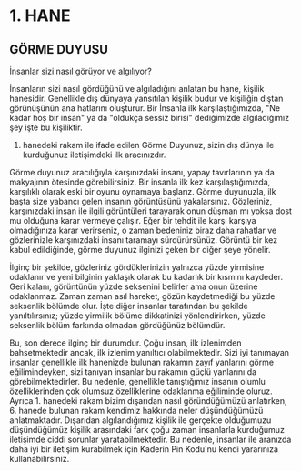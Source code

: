 # 1. HANE
## GÖRME DUYUSU

İnsanlar sizi nasıl görüyor ve algılıyor?

İnsanların sizi nasıl gördüğünü ve algıladığını anlatan bu hane, kişilik hanesidir. Genellikle dış dünyaya yansıtılan kişilik budur ve kişiliğin dıştan görünüşünün ana hatlarını oluşturur. Bir İnsanla ilk karşılaştığımızda, "Ne kadar hoş bir insan" ya da "oldukça sessiz birisi" dediğimizde algıladığımız şey işte bu kişiliktir.

1. hanedeki rakam ile ifade edilen Görme Duyunuz, sizin dış dünya ile kurduğunuz iletişimdeki ilk aracınızdır.

Görme duyunuz aracılığıyla karşınızdaki insanı, yapay tavırlarının ya da makyajının ötesinde görebilirsiniz. Bir insanla ilk kez karşılaştığımızda, karşılıklı olarak eski bir oyunu oynamaya başlarız. Görme duyunuzla, ilk başta size yabancı gelen insanın görüntüsünü yakalarsınız. Gözleriniz, karşınızdaki insan ile ilgili görüntüleri tarayarak onun düşman mı yoksa dost mu olduğuna karar vermeye çalışır. Eğer bir tehdit ile karşı karşıya olmadığınıza karar verirseniz, o zaman bedeniniz biraz daha rahatlar ve gözlerinizle karşınızdaki insanı taramayı sürdürürsünüz. Görüntü bir kez kabul edildiğinde, görme duyunuz ilginizi çeken bir diğer şeye yönelir.

İlginç bir şekilde, gözleriniz gördüklerinizin yalnızca yüzde yirmisine odaklanır ve yeni bilginin yaklaşık olarak bu kadarlık bir kısmını kaydeder. Geri kalanı, görüntünün yüzde seksenini belirler ama onun üzerine odaklanmaz. Zaman zaman asıl hareket, gözün kaydetmediği bu yüzde seksenlik bölümde olur. İşte diğer insanlar tarafından bu şekilde yanıltılırsınız; yüzde yirmilik bölüme dikkatinizi yönlendirirken, yüzde seksenlik bölüm farkında olmadan gördüğünüz bölümdür.

Bu, son derece ilginç bir durumdur. Çoğu insan, ilk izlenimden bahsetmektedir ancak, ilk izlenim yanıltıcı olabilmektedir. Sizi iyi tanımayan insanlar genellikle ilk hanenizde bulunan rakamın zayıf yanlarını görme eğilimindeyken, sizi tanıyan insanlar bu rakamın güçlü yanlarını da görebilmektedirler. Bu nedenle, genellikle tanıştığımız insanın olumlu özelliklerinden çok olumsuz özelliklerine odaklanma eğiliminde oluruz. Ayrıca 1. hanedeki rakam bizim dışarıdan nasıl göründüğümüzü anlatırken, 6. hanede bulunan rakam kendimiz hakkında neler düşündüğümüzü anlatmaktadır. Dışarıdan algılandığımız kişilik ile gerçekte olduğumuzu düşündüğümüz kişilik arasındaki fark çoğu zaman insanlarla kurduğumuz iletişimde ciddi sorunlar yaratabilmektedir. Bu nedenle, insanlar ile aranızda daha iyi bir iletişim kurabilmek için Kaderin Pin Kodu'nu kendi yararınıza kullanabilirsiniz. 
